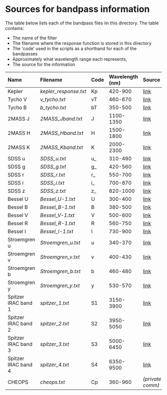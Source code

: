 # Sources for bandpass information

The table below lists each of the bandpass files iin this directory. The table contains:

- The name of the filter
- The filename where the response function is stored in this directory
- The 'code' used in the scripts as a shorthand for each of the bandpasses
- Approximately what wavelength range each represents,
- The source for the information



Name | Filename | Code | Wavelength (nm) | Source
:--- | :--- | :--- | :--- | :---
Kepler | *kepler_response.txt* | Kp | 420-900 | [link](http://keplergo.arc.nasa.gov/CalibrationResponse.shtml)
Tycho V | *v_tycho.txt* | vT | 460-670 | [link](http://ulisse.pd.astro.it/Astro/ADPS/Systems/Sys_135/index_135.html)
Tycho B | *b_tycho.txt* | bT | 350-500 | [link](http://ulisse.pd.astro.it/Astro/ADPS/Systems/Sys_135/index_135.html)
2MASS J | *2MASS_Jband.txt* | J | 1100-1350 | [link](https://www.ipac.caltech.edu/2mass/releases/allsky/doc/sec6_4a.html)
2MASS H | *2MASS_Hband.txt* | H | 1500-1800 | [link](https://www.ipac.caltech.edu/2mass/releases/allsky/doc/sec6_4a.html)
2MASS K | *2MASS_Kband.txt* | K | 2000-2300 | [link](https://www.ipac.caltech.edu/2mass/releases/allsky/doc/sec6_4a.html)
SDSS u | *SDSS_u.txt* | u_ | 310-490 | [link](http://classic.sdss.org/dr7/instruments/imager/)
SDSS g | *SDSS_g.txt* | g_ | 420-560 | [link](http://classic.sdss.org/dr7/instruments/imager/)
SDSS r | *SDSS_r.txt* | r_ | 550-700 | [link](http://classic.sdss.org/dr7/instruments/imager/)
SDSS i | *SDSS_i.txt* | i_ | 700-870 | [link](http://classic.sdss.org/dr7/instruments/imager/)
SDSS z | *SDSS_z.txt* | z_ | 820-1000 | [link](http://classic.sdss.org/dr7/instruments/imager/)
Bessel U | *Bessel_U-1.txt* | U | 300-400 | [link](http://spiff.rit.edu/classes/phys440/lectures/filters/filters.html)
Bessel B | *Bessel_B-1.txt* | B | 380-500 | [link](http://spiff.rit.edu/classes/phys440/lectures/filters/filters.html)
Bessel V | *Bessel_V-1.txt* | V | 500-600 | [link](http://spiff.rit.edu/classes/phys440/lectures/filters/filters.html)
Bessel R | *Bessel_R-1.txt* | R | 560-750 | [link](http://spiff.rit.edu/classes/phys440/lectures/filters/filters.html)
Bessel I | *Bessel_I-1.txt* | I | 730-900 | [link](http://spiff.rit.edu/classes/phys440/lectures/filters/filters.html)
Stroemgren u | *Stroemgren_u.txt* | u | 340-370 | [link](http://spiff.rit.edu/classes/phys440/lectures/filters/filters.html)
Stroemgren v | *Stroemgren_v.txt* | v | 400-430 | [link](http://spiff.rit.edu/classes/phys440/lectures/filters/filters.html)
Stroemgren b | *Stroemgren_b.txt* | b | 460-480 | [link](http://spiff.rit.edu/classes/phys440/lectures/filters/filters.html)
Stroemgren y | *Stroemgren_y.txt* | y | 530-570 | [link](http://spiff.rit.edu/classes/phys440/lectures/filters/filters.html)
Spitzer IRAC band 1 | *spitzer_1.txt* | S1 | 3150-3900 | [link](http://irsa.ipac.caltech.edu/data/SPITZER/docs/irac/calibrationfiles/spectralresponse/)
Spitzer IRAC band 2 | *spitzer_2.txt* | S2 | 3950-5050 | [link](http://irsa.ipac.caltech.edu/data/SPITZER/docs/irac/calibrationfiles/spectralresponse/)
Spitzer IRAC band 3 | *spitzer_3.txt* | S3 | 5000-6450 | [link](http://irsa.ipac.caltech.edu/data/SPITZER/docs/irac/calibrationfiles/spectralresponse/)
Spitzer IRAC band 4 | *spitzer_4.txt* | S4 | 6350-9500 | [link](http://irsa.ipac.caltech.edu/data/SPITZER/docs/irac/calibrationfiles/spectralresponse/)
CHEOPS | *cheops.txt* | Cp | 360-960 | *(private comm)*
